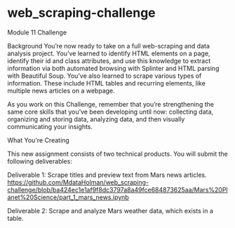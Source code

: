 # web_scraping-challenge
Module 11 Challenge

Background
You’re now ready to take on a full web-scraping and data analysis project. You’ve learned to identify HTML elements on a page, identify their id and class attributes, and use this knowledge to extract information via both automated browsing with Splinter and HTML parsing with Beautiful Soup. You’ve also learned to scrape various types of information. These include HTML tables and recurring elements, like multiple news articles on a webpage.

As you work on this Challenge, remember that you’re strengthening the same core skills that you’ve been developing until now: collecting data, organizing and storing data, analyzing data, and then visually communicating your insights.

What You're Creating

This new assignment consists of two technical products. You will submit the following deliverables:

Deliverable 1: Scrape titles and preview text from Mars news articles. 
https://github.com/MdataHolman/web_scraping-challenge/blob/ba424ec1e1af9f8dc3797a8a49fce684873625aa/Mars%20Planet%20Science/part_1_mars_news.ipynb

Deliverable 2: Scrape and analyze Mars weather data, which exists in a table.
